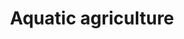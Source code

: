 ---
title: Aquatic agriculture
longTitle: 'Aquatic agriculture'
tags:
- gccommon
usedFor:
- "[[Aquaculture]]"
---